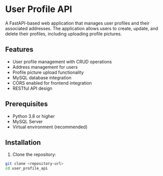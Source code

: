 # User Profile API

A FastAPI-based web application that manages user profiles and their associated addresses. The application allows users to create, update, and delete their profiles, including uploading profile pictures.

## Features

- User profile management with CRUD operations
- Address management for users
- Profile picture upload functionality
- MySQL database integration
- CORS enabled for frontend integration
- RESTful API design

## Prerequisites

- Python 3.8 or higher
- MySQL Server
- Virtual environment (recommended)

## Installation

1. Clone the repository:
```bash
git clone <repository-url>
cd user_profile_api
